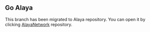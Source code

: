 ## Go Alaya

This branch has been migrated to Alaya repository. You can open it by clicking [AlayaNetwork](https://github.com/AlayaNetwork/Alaya-Go/tree/master) repository.
